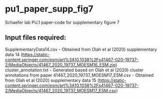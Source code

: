 # pu1_paper_supp_fig7
Schaefer lab PU.1 paper-code for supplementary figure 7

## Input files required:
SupplementaryData14.csv - Obtained from Olah et al (2020) supplementary data 14 (https://static-content.springer.com/esm/art%3A10.1038%2Fs41467-020-19737-2/MediaObjects/41467_2020_19737_MOESM16_ESM.zip)
cluster_annotation.txt - Generated based on Olah et al (2020) cluster annotations from paper
41467_2020_19737_MOESM17_ESM.csv - Obtained from Olah et al (2020) supplementary data 15 (https://static-content.springer.com/esm/art%3A10.1038%2Fs41467-020-19737-2/MediaObjects/41467_2020_19737_MOESM17_ESM.csv)
